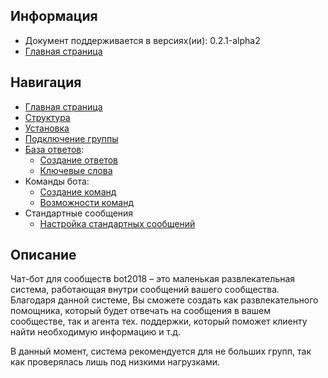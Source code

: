 Информация
------------

* Документ поддерживается в версиях(ии): 0.2.1-alpha2
* [Главная страница][0]

Навигация
------------

* [Главная страница][0]
* [Структура][1]
* [Установка][2]
* [Подключение группы][3]
* [База ответов][4]:
  * [Создание ответов][5]
  * [Ключевые слова][6] 
* Команды бота:
  * [Создание команд][7]
  * [Возможности команд][8]
* Стандартные сообщения
  * [Настройка стандартных сообщений][9]
  
  
Описание
------------

Чат-бот для сообществ bot2018 – это маленькая развлекательная система, работающая внутри сообщений вашего сообщества.
Благодаря данной системе, Вы сможете создать как развлекательного помощника, который будет отвечать на сообщения в вашем сообществе,
так и агента тех. поддержки, который поможет клиенту найти необходимую информацию и т.д.

В данный момент, система рекомендуется для не больших групп, так как проверялась лишь под низкими нагрузками.

[0]: index.md
[1]: struct.md
[2]: install.md
[3]: vkgroup.md
[4]: AnswerBase.md
[5]: CreateNewAnswer.md
[6]: keyWord.md
[7]: CreateCommands.md
[8]: PosibilityCommands.md
[9]: StandartMessages.md

